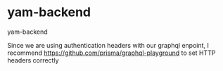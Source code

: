 # yam-backend

yam-backend

Since we are using authentication headers with our graphql enpoint, I recommend https://github.com/prisma/graphql-playground to set HTTP headers correctly
